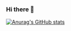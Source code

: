 ### Hi there 👋

[![Anurag's GitHub stats](https://github-readme-stats.vercel.app/api??username=benASTRO&show_icons=true&theme=chartreuse-dark)](https://github.com/anuraghazra/github-readme-stats)
